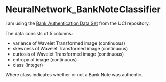 # NeuralNetwork_BankNoteClassifier
I am using the [Bank Authentication Data Set](https://archive.ics.uci.edu/ml/datasets/banknote+authentication) from the UCI repository.

The data consists of 5 columns:

* variance of Wavelet Transformed image (continuous)
* skewness of Wavelet Transformed image (continuous)
* curtosis of Wavelet Transformed image (continuous)
* entropy of image (continuous)
* class (integer)

Where class indicates whether or not a Bank Note was authentic.

